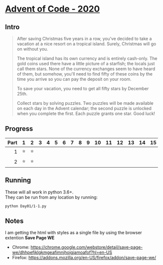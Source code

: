 # [Advent of Code - 2020](https://adventofcode.com/2020/)

## Intro

> After saving Christmas five years in a row, you've decided to take a vacation at a nice resort on a tropical island. Surely, Christmas will go on without you.
> 
> The tropical island has its own currency and is entirely cash-only. The gold coins used there have a little picture of a starfish; the locals just call them stars. None of the currency exchanges seem to have heard of them, but somehow, you'll need to find fifty of these coins by the time you arrive so you can pay the deposit on your room.
>
> To save your vacation, you need to get all fifty stars by December 25th.
> 
> Collect stars by solving puzzles. Two puzzles will be made available on each day in the Advent calendar; the second puzzle is unlocked when you complete the first. Each puzzle grants one star. Good luck!

## Progress

|  Part  | 1 | 2 | 3 | 4 | 5 | 6 | 7 | 8 | 9 | 10 | 11 | 12 | 13 | 14 | 15 | 16 | 17 | 18 | 19 | 20 | 21 | 22 | 23 | 24 | 25 |
|-------:|---|---|---|---|---|---|---|---|---|----|----|----|----|----|----|----|----|----|----|----|----|----|----|----|----|
|      1 |⭐ |⭐ |   |   |   |   |   |   |   |    |    |    |    |    |    |    |    |    |    |    |    |    |    |    |    |   
|      2 |⭐ |⭐ |   |   |   |   |   |   |   |    |    |    |    |    |    |    |    |    |    |    |    |    |    |    |    |   

## Running
These will all work in python 3.6+.  
They can be run from any location by running:
```
python Day01/1-1.py
```


## Notes
I am getting the html with styles as a single file by using the browser extention **Save Page WE**  
- Chrome: https://chrome.google.com/webstore/detail/save-page-we/dhhpefjklgkmgeafimnjhojgjamoafof?hl=en-US
- Firefox: https://addons.mozilla.org/en-US/firefox/addon/save-page-we/
